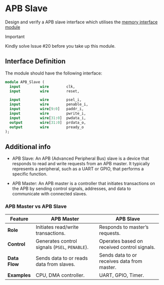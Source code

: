 # APB Slave

Design and verify a APB slave interface which utilises the [memory interface module](../Simple_Memory_Interface/)

>[!IMPORTANT]
> Kindly solve Issue #20 before you take up this module.

## Interface Definition

The module should have the following interface:

```SystemVerilog
module APB_Slave (
  input         wire        clk,
  input         wire        reset,

  input         wire        psel_i,
  input         wire        penable_i,
  input         wire[9:0]   paddr_i,
  input         wire        pwrite_i,
  input         wire[31:0]  pwdata_i,
  output        wire[31:0]  prdata_o,
  output        wire        pready_o
);
```

## Additional info 

- APB Slave: An APB (Advanced Peripheral Bus) slave is a device that responds to read and write requests from an APB master. It typically represents a peripheral, such as a UART or GPIO, that performs a specific function.

- APB Master: An APB master is a controller that initiates transactions on the APB by sending control signals, addresses, and data to communicate with connected slaves.

### APB Master vs APB Slave

| **Feature**          | **APB Master**                          | **APB Slave**                           |
|-----------------------|-----------------------------------------|-----------------------------------------|
| **Role**             | Initiates read/write transactions.     | Responds to master’s requests.          |
| **Control**          | Generates control signals (`PSEL`, `PENABLE`). | Operates based on received control signals. |
| **Data Flow**        | Sends data to or reads data from slaves.| Sends data to or receives data from master. |
| **Examples**         | CPU, DMA controller.                   | UART, GPIO, Timer.                      |
